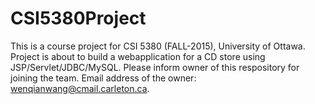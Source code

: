 # CSI5380Project
This is a course project for CSI 5380 (FALL-2015), University of Ottawa.
Project is about to build a webapplication for a CD store using JSP/Servlet/JDBC/MySQL.
Please inform owner of this respository for joining the team. 
Email address of the owner: wenqianwang@cmail.carleton.ca.
